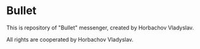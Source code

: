 # Bullet
This is repository of "Bullet" messenger, created by Horbachov Vladyslav.

All rights are cooperated by Horbachov Vladyslav.
